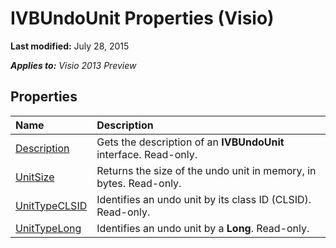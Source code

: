 
# IVBUndoUnit Properties (Visio)

 **Last modified:** July 28, 2015

 _**Applies to:** Visio 2013 Preview_

## Properties



|**Name**|**Description**|
|:-----|:-----|
| [Description](1851bed3-e98a-c25b-5768-47f766082b71.md)|Gets the description of an  **IVBUndoUnit** interface. Read-only.|
| [UnitSize](4e6fac31-60d2-e6d5-324d-c593b0456c95.md)|Returns the size of the undo unit in memory, in bytes. Read-only.|
| [UnitTypeCLSID](7b75de4d-5119-d7a9-fec2-626807ab68b6.md)|Identifies an undo unit by its class ID (CLSID). Read-only.|
| [UnitTypeLong](4fb63748-baf1-3360-f143-52de4c24c16d.md)|Identifies an undo unit by a  **Long**. Read-only.|
